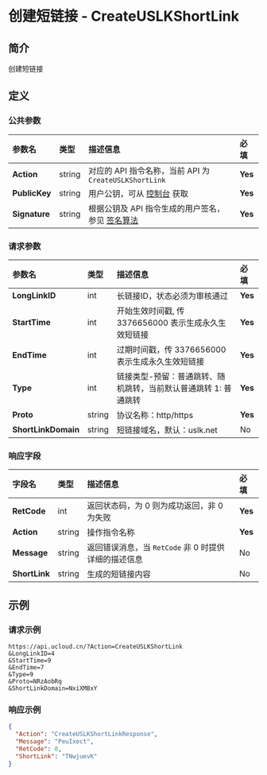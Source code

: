 # 创建短链接 - CreateUSLKShortLink

## 简介

创建短链接









## 定义

### 公共参数

| 参数名 | 类型 | 描述信息 | 必填 |
|:---|:---|:---|:---|
| **Action**     | string  | 对应的 API 指令名称，当前 API 为 `CreateUSLKShortLink`                        | **Yes** |
| **PublicKey**  | string  | 用户公钥，可从 [控制台](https://console.ucloud.cn/uapi/apikey) 获取                                             | **Yes** |
| **Signature**  | string  | 根据公钥及 API 指令生成的用户签名，参见 [签名算法](api/summary/signature.md)  | **Yes** |

### 请求参数

| 参数名 | 类型 | 描述信息 | 必填 |
|:---|:---|:---|:---|
| **LongLinkID** | int | 长链接ID，状态必须为审核通过 |**Yes**|
| **StartTime** | int | 开始生效时间戳, 传 3376656000 表示生成永久生效短链接 |**Yes**|
| **EndTime** | int | 过期时间戳，传 3376656000 表示生成永久生效短链接 |**Yes**|
| **Type** | int | 链接类型-预留：普通跳转、随机跳转，当前默认普通跳转 1: 普通跳转 |**Yes**|
| **Proto** | string | 协议名称：http/https |**Yes**|
| **ShortLinkDomain** | string | 短链接域名，默认：uslk.net |No|

### 响应字段

| 字段名 | 类型 | 描述信息 | 必填 |
|:---|:---|:---|:---|
| **RetCode** | int | 返回状态码，为 0 则为成功返回，非 0 为失败 |**Yes**|
| **Action** | string | 操作指令名称 |**Yes**|
| **Message** | string | 返回错误消息，当 `RetCode` 非 0 时提供详细的描述信息 |No|
| **ShortLink** | string | 生成的短链接内容 |No|




## 示例

### 请求示例
    
```
https://api.ucloud.cn/?Action=CreateUSLKShortLink
&LongLinkID=4
&StartTime=9
&EndTime=7
&Type=9
&Proto=NRzAobRq
&ShortLinkDomain=NxiXMBxY
```

### 响应示例
    
```json
{
  "Action": "CreateUSLKShortLinkResponse",
  "Message": "PeuIxect",
  "RetCode": 0,
  "ShortLink": "TNwjuevK"
}
```





